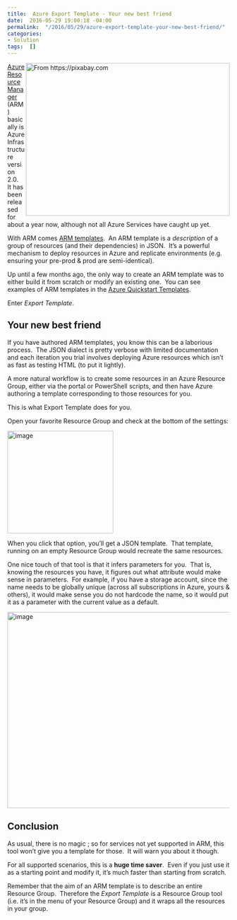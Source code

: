 ```yaml
---
title:  Azure Export Template - Your new best friend
date:  2016-05-29 19:00:18 -04:00
permalink:  "/2016/05/29/azure-export-template-your-new-best-friend/"
categories:
- Solution
tags:  []
---
```

<img style="background-image:none;float:right;padding-top:0;padding-left:0;display:inline;padding-right:0;border:0;" title="From https://pixabay.com" src="http://vincentlauzon.files.wordpress.com/2016/05/grid-871475_6401.jpg" alt="From https://pixabay.com" width="462" height="346" align="right" border="0" /><a href="https://azure.microsoft.com/en-us/documentation/articles/resource-group-overview/" target="_blank">Azure Resource Manager</a> (ARM) basically is Azure Infrastructure version 2.0.  It has been released for about a year now, although not all Azure Services have caught up yet.

With ARM comes <a href="https://azure.microsoft.com/en-us/documentation/articles/resource-group-authoring-templates/" target="_blank">ARM templates</a>.  An ARM template is a <em>description</em> of a group of resources (and their dependencies) in JSON.  It’s a powerful mechanism to deploy resources in Azure and replicate environments (e.g. ensuring your pre-prod &amp; prod are semi-identical).

Up until a few months ago, the only way to create an ARM template was to either build it from scratch or modify an existing one.  You can see examples of ARM templates in the <a href="https://azure.microsoft.com/en-us/documentation/templates/" target="_blank">Azure Quickstart Templates</a>.

Enter <em>Export Template</em>.
<h2>Your new best friend</h2>
If you have authored ARM templates, you know this can be a laborious process.  The JSON dialect is pretty verbose with limited documentation and each iteration you trial involves deploying Azure resources which isn’t as fast as testing HTML (to put it lightly).

A more natural workflow is to create some resources in an Azure Resource Group, either via the portal or PowerShell scripts, and then have Azure authoring a template corresponding to those resources for you.

This is what Export Template does for you.

Open your favorite Resource Group and check at the bottom of the settings:

<a href="http://vincentlauzon.files.wordpress.com/2016/05/image1.png"><img style="background-image:none;padding-top:0;padding-left:0;display:inline;padding-right:0;border:0;" title="image" src="http://vincentlauzon.files.wordpress.com/2016/05/image_thumb1.png" alt="image" width="240" height="232" border="0" /></a>

When you click that option, you’ll get a JSON template.  That template, running on an empty Resource Group would recreate the same resources.

One nice touch of that tool is that it infers parameters for you.  That is, knowing the resources you have, it figures out what attribute would make sense in parameters.  For example, if you have a storage account, since the name needs to be globally unique (across all subscriptions in Azure, yours &amp; others), it would make sense you do not hardcode the name, so it would put it as a parameter with the current value as a default.

<a href="http://vincentlauzon.files.wordpress.com/2016/05/image3.png"><img style="background-image:none;padding-top:0;padding-left:0;display:inline;padding-right:0;border:0;" title="image" src="http://vincentlauzon.files.wordpress.com/2016/05/image_thumb3.png" alt="image" width="640" height="444" border="0" /></a>
<h2>Conclusion</h2>
As usual, there is no magic ; so for services not yet supported in ARM, this tool won’t give you a template for those.  It will warn you about it though.

For all supported scenarios, this is a <strong>huge time saver</strong>.  Even if you just use it as a starting point and modify it, it’s much faster than starting from scratch.

Remember that the aim of an ARM template is to describe an entire Resource Group.  Therefore the <em>Export Template</em> is a Resource Group tool (i.e. it’s in the menu of your Resource Group) and it wraps all the resources in your group.